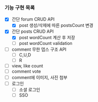 ### 기능 구현 목록
- [x] 간단 forum CRUD API
  - [x] post 생성/삭제에 따른 postsCount 변경
- [x] 간단 posts CRUD API
  - [x] post wordCount 계산 후 저장
  - [ ] post wordCount validation
- [ ] comment 무한 뎁스 구조 API
  - [ ] C,U,D
  - [ ] R
- [ ] view, like count
- [ ] comment vote
- [ ] comment에 이미지, 사진 첨부
- [ ] 로그인
  - [ ] 소셜 로그인
  - [ ] SSO